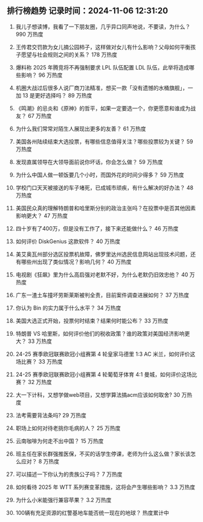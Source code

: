 
## 排行榜趋势 记录时间：2024-11-06 12:31:20
  
  1. 我儿子想读博，我看了一下朋友圈，几乎异口同声地说，不要读，为什么？ 990 万热度
    
  2. 王传君交罚款为女儿摘公园柿子，这样做对女儿有什么影响？父母如何平衡孩子愿望与社会规则之间的关系？ 178 万热度
    
  3. 爆料称 2025 年腾竞将不再强制要求 LPL 队伍配置 LDL 队伍，此举将造成哪些影响？ 96 万热度
    
  4. 机圈大战过后很多人说厂商刀法精准，想买一款「没有遗憾的水桶旗舰」，一加 13 是更好选择吗？ 89 万热度
    
  5. 《鸣潮》的忌炎和《原神》的哲平，如果一定要选一个，你更愿意和谁成为战友？ 67 万热度
    
  6. 为什么我们常常对陌生人展现出更多的友善？ 61 万热度
    
  7. 美国各州陆续结束大选投票，有哪些信息值得关注？哪些投票较为关键？ 59 万热度
    
  8. 发现直属领导在大领导面前说你坏话，你会怎么做？ 59 万热度
    
  9. 为什么中国人做一顿饭要几个小时，而国外花的时间少得多？ 59 万热度
    
  10. 学校门口天天被接送的车子堵死，已成城市顽疾，有什么解决的好办法？ 48 万热度
    
  11. 美国民众真的理解特朗普和哈里斯分别的政治主张吗？在投票中是否其他因素影响更大？ 47 万热度
    
  12. 四十岁有了400万，但是没有工作了，接下来还能做什么？ 46 万热度
    
  13. 如何评价 DiskGenius 这款软件？ 40 万热度
    
  14. 美艾奥瓦州部分选区投票机故障，佛罗里达州选民信息网站出现技术问题，还有哪些州出现了类似情况？影响几何？ 40 万热度
    
  15. 电视剧《狂飙》里为什么高启强对老默不好，为什么老默仍旧效忠他？ 40 万热度
    
  16. 广东一渣土车撞坏劳斯莱斯被判全责，目前案件调查进展如何？ 37 万热度
    
  17. 你认为 Bin 的实力属于什么水平？ 34 万热度
    
  18. 美国大选正式开始，投票何时结束？结果何时能公布？ 33 万热度
    
  19. 特朗普 VS 哈里斯，如何评价他们的税收政策？谁的政策对美国经济影响更大？ 33 万热度
    
  20. 24-25 赛季欧冠联赛欧冠小组赛第 4 轮皇家马德里 1:3 AC 米兰，如何评价这场比赛？ 33 万热度
    
  21. 24-25 赛季欧冠联赛欧冠小组赛第 4 轮葡萄牙体育 4:1 曼城，如何评价这场比赛？ 32 万热度
    
  22. 大一下计科，又想学做web项目，又想学算法搞acm应该如何取舍? 30 万热度
    
  23. 法考需要背法条吗? 29 万热度
    
  24. 职场上如何对待老挑你毛病的人？ 25 万热度
    
  25. 云南咖啡为何走不出中国？ 15 万热度
    
  26. 班主任在家长群强推医保，不买的话学生停课，老师为什么这么做？家长该怎么应对？ 8 万热度
    
  27. 可以描述一下你认为的贵族公子吗？ 7 万热度
    
  28. 如何看待 2025 年 WTT 系列赛变革措施，这将会产生哪些影响？ 3.3 万热度
    
  29. 为什么小米能强行兼容苹果？ 3.2 万热度
    
  30. 100辆有充足资源的红警基地车能否统一现在的地球？ 热度累计中
    